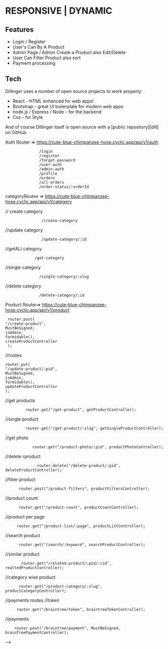 # RESPONSIVE | DYNAMIC

## Features

- Login / Register
- User's Can By A Product
- Admin Page / Admin Create a Product also Edit/Delete
- User Can Filter Product also sort
- Payment processing

## Tech

Dillinger uses a number of open source projects to work properly:

- React - HTML enhanced for web apps!
- Bootstrap - great UI boilerplate for modern web apps
- node.js / Express / Node - for the backend
- Css - for Style

And of course Dillinger itself is open source with a [public repository][dill]
on GitHub.

<!-- ## Snippets of Our Website-

<img  src='./client/image/homepage.png' alt='homepage' />
<br/>
<br/>
<img  src='./client/image/orderpage.png' alt='Orderpage' />
<br/>
<br/>
<img  src='./client/image/cartpage.png' alt='Cartpage' />
<!-- 
Backend Link => https://cute-blue-chimpanzee-hose.cyclic.app/ -->


  Auth Router =>   https://cute-blue-chimpanzee-hose.cyclic.app/api/v1/auth
  
                   /login
                   /register
                   /forget-password
                   /user-auth
                   /admin-auth
                   /profile
                   /orders
                   /all-orders
                   /order-status/:orderId
                   
                   
  categoryRoutes => https://cute-blue-chimpanzee-hose.cyclic.app/api/v1/category
  
  // create category  
  
                    /create-category
  //update category      
  
                    /update-category/:id
  //getALl category                 
                 
                 /get-category
   //single category                
                   
                   /single-category/:slug
   //delete category                
                   
                   /delete-category/:id
                    
                    

   
 Product Router=>   https://cute-blue-chimpanzee-hose.cyclic.app/api/v1/product


     router.post(
    "/create-product",
    MustBeSigned,
    isAdmin,
    formidable(),
    createProductController
     );
//routes
         
    router.put(
    "/update-product/:pid",
    MustBeSigned,
    isAdmin,
    formidable(),
    updateProductController
    );   
   
//get products
             
             router.get("/get-product", getProductController);

//single product

             router.get("/get-product/:slug", getSingleProductController);

//get photo
                
                router.get("/product-photo/:pid", productPhotoController);

//delete rproduct

                  router.delete("/delete-product/:pid", deleteProductController);

//filter product


          router.post("/product-filters", productFiltersController);

//product count
                     
          router.get("/product-count", productCountController);

//product per page
               
         router.get("/product-list/:page", productListController);

//search product

          router.get("/search/:keyword", searchProductController);

//similar product
           
           router.get("/related-product/:pid/:cid", realtedProductController);

//category wise product

          router.get("/product-category/:slug", productCategoryController);

//payments routes
//token
         
         router.get("/braintree/token", braintreeTokenController);

//payments

        router.post("/braintree/payment", MustBeSigned, brainTreePaymentController);


 -->
